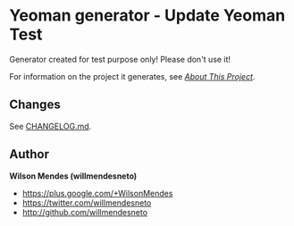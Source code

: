 # Yeoman generator - Update Yeoman Test  

Generator created for test purpose only! Please don't use it!

For information on the project it generates, see _[About This
Project](/app/templates/README.md#about-this-project)_.


## Changes

See [CHANGELOG.md](./CHANGELOG.md).


## Author

**Wilson Mendes (willmendesneto)**
+ <https://plus.google.com/+WilsonMendes>
+ <https://twitter.com/willmendesneto>
+ <http://github.com/willmendesneto>
